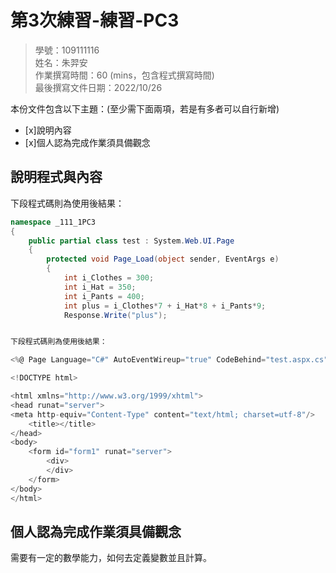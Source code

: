 ﻿# 第3次練習-練習-PC3
>
>學號：109111116
><br />
>姓名：朱羿安
><br />
>作業撰寫時間：60 (mins，包含程式撰寫時間)
><br />
>最後撰寫文件日期：2022/10/26
>

本份文件包含以下主題：(至少需下面兩項，若是有多者可以自行新增)
- [x]說明內容
- [x]個人認為完成作業須具備觀念

## 說明程式與內容


下段程式碼則為使用後結果：

```csharp
namespace _111_1PC3
{
    public partial class test : System.Web.UI.Page
    {
        protected void Page_Load(object sender, EventArgs e)
        {
            int i_Clothes = 300;
            int i_Hat = 350;
            int i_Pants = 400;
            int plus = i_Clothes*7 + i_Hat*8 + i_Pants*9;
            Response.Write("plus");


下段程式碼則為使用後結果：

<%@ Page Language="C#" AutoEventWireup="true" CodeBehind="test.aspx.cs" Inherits="_111_1PC3.test" %>

<!DOCTYPE html>

<html xmlns="http://www.w3.org/1999/xhtml">
<head runat="server">
<meta http-equiv="Content-Type" content="text/html; charset=utf-8"/>
    <title></title>
</head>
<body>
    <form id="form1" runat="server">
        <div>
        </div>
    </form>
</body>
</html>

```


## 個人認為完成作業須具備觀念

需要有一定的數學能力，如何去定義變數並且計算。
